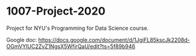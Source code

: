 # 1007-Project-2020

Project for NYU's Programming for Data Science course.

Google doc: https://docs.google.com/document/d/1JgiFL85kscJk2208d-OGmVYlUC2ZvZ1NgsX5WfirQaU/edit?ts=5f89b946
